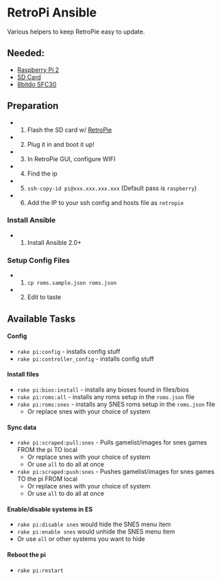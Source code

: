 # RetroPi Ansible

Various helpers to keep RetroPie easy to update.

## Needed:

- [Raspberry Pi 2](https://www.amazon.com/Raspberry-Pi-Model-Project-Board/dp/B00T2U7R7I/?tag=cc0a0-20)
- [SD Card](https://www.amazon.com/SanDisk-microSDHC-Standard-Packaging-SDSQUNC-032G-GN6MA/dp/B010Q57T02/?tag=cc0a0-20)
- [8bitdo SFC30](https://www.amazon.com/SFC30-Wireless-Bluetooth-Controller-Joystick/dp/B00Y0LUQFE/?tag=cc0a0-20)

## Preparation

- 1. Flash the SD card w/ [RetroPie](http://blog.petrockblock.com/retropie/retropie-downloads/retropie-sd-card-image-for-raspberry-pi-2-2/)
- 2. Plug it in and boot it up!
- 3. In RetroPie GUI, configure WIFI
- 4. Find the ip
- 5. `ssh-copy-id pi@xxx.xxx.xxx.xxx` (Default pass is `raspberry`)
- 6. Add the IP to your ssh config and hosts file as `retropie`

### Install Ansible

- 1. Install Ansible 2.0+

### Setup Config Files

- 1. `cp roms.sample.json roms.json`
- 2. Edit to taste

## Available Tasks

#### Config

- `rake pi:config` - installs config stuff
- `rake pi:controller_config` - installs config stuff

#### Install files

- `rake pi:bios:install` - installs any bioses found in files/bios
- `rake pi:roms:all` - installs any roms setup in the `roms.json` file
- `rake pi:roms:snes` - installs any SNES roms setup in the `roms.json` file
  - Or replace snes with your choice of system

#### Sync data

- `rake pi:scraped:pull:snes` - Pulls gamelist/images for snes games FROM the pi TO local
  - Or replace snes with your choice of system
  - Or use `all` to do all at once
- `rake pi:scraped:push:snes` - Pushes gamelist/images for snes games TO the pi FROM local
  - Or replace snes with your choice of system
  - Or use `all` to do all at once

#### Enable/disable systems in ES

- `rake pi:disable snes` would hide the SNES menu item
- `rake pi:enable snes` would unhide the SNES menu item
- Or use `all` or other systems you want to hide

#### Reboot the pi

- `rake pi:restart`
